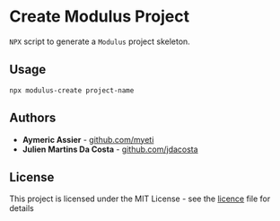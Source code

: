 # Create Modulus Project

`NPX` script to generate a `Modulus` project skeleton.


## Usage

```
npx modulus-create project-name
```


## Authors

- **Aymeric Assier** - [github.com/myeti](https://github.com/myeti)
- **Julien Martins Da Costa** - [github.com/jdacosta](https://github.com/jdacosta)


## License

This project is licensed under the MIT License - see the [licence](licence) file for details